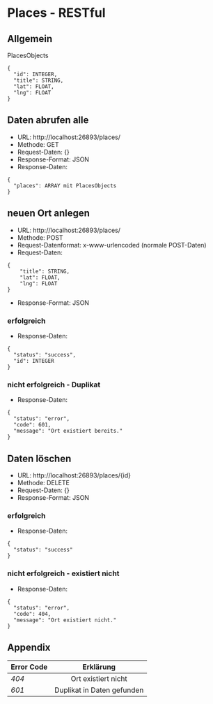 # Places - RESTful
## Allgemein
PlacesObjects
```
{
  "id": INTEGER,
  "title": STRING,
  "lat": FLOAT,
  "lng": FLOAT  
}
```

## Daten abrufen alle
- URL: http://localhost:26893/places/
- Methode: GET
- Request-Daten: {}
- Response-Format: JSON
- Response-Daten:
```
{
  "places": ARRAY mit PlacesObjects
}
```

## neuen Ort anlegen
- URL: http://localhost:26893/places/
- Methode: POST
- Request-Datenformat: x-www-urlencoded (normale POST-Daten)
- Request-Daten:
```
{
    "title": STRING,
    "lat": FLOAT,
    "lng": FLOAT
}
```

- Response-Format: JSON

### erfolgreich
- Response-Daten:
```
{
  "status": "success",
  "id": INTEGER
}
```

### nicht erfolgreich - Duplikat
- Response-Daten:
```
{
  "status": "error",
  "code": 601,
  "message": "Ort existiert bereits."
}
```

## Daten löschen
- URL: http://localhost:26893/places/{id}
- Methode: DELETE
- Request-Daten: {}
- Response-Format: JSON

### erfolgreich
- Response-Daten:
```
{
  "status": "success"
}
```

### nicht erfolgreich - existiert nicht
- Response-Daten:
```
{
  "status": "error",
  "code": 404,
  "message": "Ort existiert nicht."
}
```

## Appendix

| Error Code | Erklärung |
| ------------- |:-------------:|
| *404* | Ort existiert nicht |
| *601* | Duplikat in Daten gefunden |
